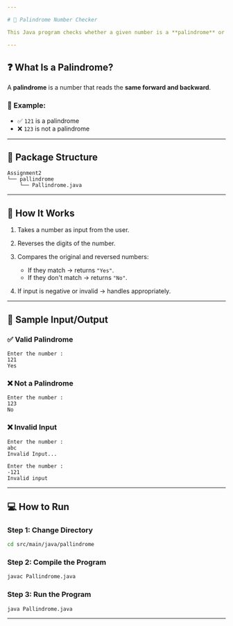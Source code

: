 ```yaml
---

# 🔁 Palindrome Number Checker

This Java program checks whether a given number is a **palindrome** or not.

---
```


## ❓ What Is a Palindrome?

A **palindrome** is a number that reads the **same forward and backward**.

### 🧠 Example:

* ✅ `121` is a palindrome
* ❌ `123` is not a palindrome

---

## 📂 Package Structure

```
Assignment2  
└── pallindrome  
    └── Pallindrome.java
```

---

## 🚀 How It Works

1. Takes a number as input from the user.
2. Reverses the digits of the number.
3. Compares the original and reversed numbers:

   * If they match → returns `"Yes"`.
   * If they don't match → returns `"No"`.
4. If input is negative or invalid → handles appropriately.

---

## 🧾 Sample Input/Output

### ✅ Valid Palindrome

```
Enter the number :
121
Yes
```

### ❌ Not a Palindrome

```
Enter the number :
123
No
```

### ❌ Invalid Input

```
Enter the number :
abc
Invalid Input...
```

```
Enter the number :
-121
Invalid input
```

---

## 💻 How to Run

### **Step 1: Change Directory**

```bash
cd src/main/java/pallindrome
```

### **Step 2: Compile the Program**

```bash
javac Pallindrome.java
```

### **Step 3: Run the Program**

```bash
java Pallindrome.java
```

---
